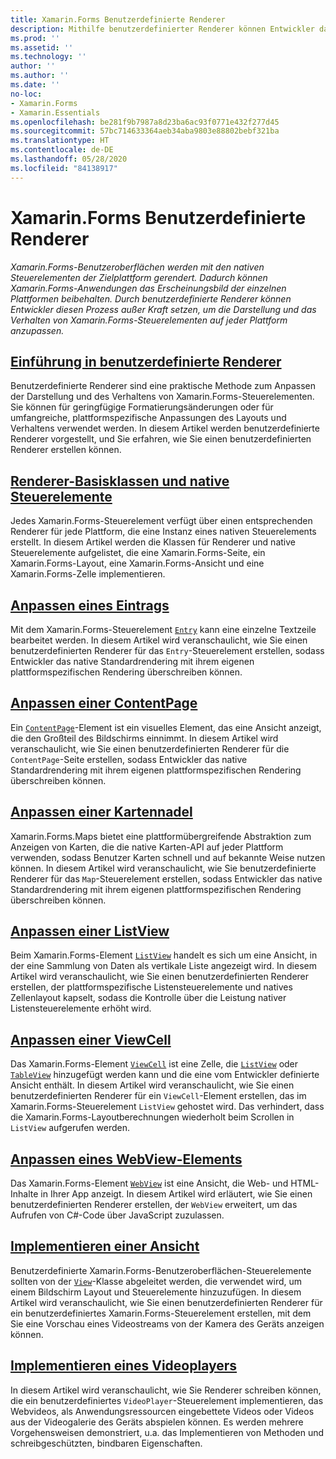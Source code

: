 ```yaml
---
title: Xamarin.Forms Benutzerdefinierte Renderer
description: Mithilfe benutzerdefinierter Renderer können Entwickler das Standardrendering der nativen Steuerelemente auf jeder Plattform außer Kraft setzen, um so die Darstellung und das Verhalten von Xamarin.Forms-Steuerelementen anzupassen.
ms.prod: ''
ms.assetid: ''
ms.technology: ''
author: ''
ms.author: ''
ms.date: ''
no-loc:
- Xamarin.Forms
- Xamarin.Essentials
ms.openlocfilehash: be281f9b7987a8d23ba6ac93f0771e432f277d45
ms.sourcegitcommit: 57bc714633364aeb34aba9803e88802bebf321ba
ms.translationtype: HT
ms.contentlocale: de-DE
ms.lasthandoff: 05/28/2020
ms.locfileid: "84138917"
---
```

# <a name="xamarinforms-custom-renderers"></a>Xamarin.Forms Benutzerdefinierte Renderer

_Xamarin.Forms-Benutzeroberflächen werden mit den nativen Steuerelementen der Zielplattform gerendert. Dadurch können Xamarin.Forms-Anwendungen das Erscheinungsbild der einzelnen Plattformen beibehalten. Durch benutzerdefinierte Renderer können Entwickler diesen Prozess außer Kraft setzen, um die Darstellung und das Verhalten von Xamarin.Forms-Steuerelementen auf jeder Plattform anzupassen._

## <a name="introduction-to-custom-renderers"></a>[Einführung in benutzerdefinierte Renderer](introduction.md)

Benutzerdefinierte Renderer sind eine praktische Methode zum Anpassen der Darstellung und des Verhaltens von Xamarin.Forms-Steuerelementen. Sie können für geringfügige Formatierungsänderungen oder für umfangreiche, plattformspezifische Anpassungen des Layouts und Verhaltens verwendet werden. In diesem Artikel werden benutzerdefinierte Renderer vorgestellt, und Sie erfahren, wie Sie einen benutzerdefinierten Renderer erstellen können.

## <a name="renderer-base-classes-and-native-controls"></a>[Renderer-Basisklassen und native Steuerelemente](renderers.md)

Jedes Xamarin.Forms-Steuerelement verfügt über einen entsprechenden Renderer für jede Plattform, die eine Instanz eines nativen Steuerelements erstellt. In diesem Artikel werden die Klassen für Renderer und native Steuerelemente aufgelistet, die eine Xamarin.Forms-Seite, ein Xamarin.Forms-Layout, eine Xamarin.Forms-Ansicht und eine Xamarin.Forms-Zelle implementieren.

## <a name="customizing-an-entry"></a>[Anpassen eines Eintrags](entry.md)

Mit dem Xamarin.Forms-Steuerelement [`Entry`](xref:Xamarin.Forms.Entry) kann eine einzelne Textzeile bearbeitet werden. In diesem Artikel wird veranschaulicht, wie Sie einen benutzerdefinierten Renderer für das `Entry`-Steuerelement erstellen, sodass Entwickler das native Standardrendering mit ihrem eigenen plattformspezifischen Rendering überschreiben können.

## <a name="customizing-a-contentpage"></a>[Anpassen einer ContentPage](contentpage.md)

Ein [`ContentPage`](xref:Xamarin.Forms.ContentPage)-Element ist ein visuelles Element, das eine Ansicht anzeigt, die den Großteil des Bildschirms einnimmt. In diesem Artikel wird veranschaulicht, wie Sie einen benutzerdefinierten Renderer für die `ContentPage`-Seite erstellen, sodass Entwickler das native Standardrendering mit ihrem eigenen plattformspezifischen Rendering überschreiben können.

## <a name="customizing-a-map-pin"></a>[Anpassen einer Kartennadel](map-pin.md)

Xamarin.Forms.Maps bietet eine plattformübergreifende Abstraktion zum Anzeigen von Karten, die die native Karten-API auf jeder Plattform verwenden, sodass Benutzer Karten schnell und auf bekannte Weise nutzen können. In diesem Artikel wird veranschaulicht, wie Sie benutzerdefinierte Renderer für das `Map`-Steuerelement erstellen, sodass Entwickler das native Standardrendering mit ihrem eigenen plattformspezifischen Rendering überschreiben können.

## <a name="customizing-a-listview"></a>[Anpassen einer ListView](listview.md)

Beim Xamarin.Forms-Element [`ListView`](xref:Xamarin.Forms.ListView) handelt es sich um eine Ansicht, in der eine Sammlung von Daten als vertikale Liste angezeigt wird. In diesem Artikel wird veranschaulicht, wie Sie einen benutzerdefinierten Renderer erstellen, der plattformspezifische Listensteuerelemente und natives Zellenlayout kapselt, sodass die Kontrolle über die Leistung nativer Listensteuerelemente erhöht wird.

## <a name="customizing-a-viewcell"></a>[Anpassen einer ViewCell](viewcell.md)

Das Xamarin.Forms-Element [`ViewCell`](xref:Xamarin.Forms.ViewCell) ist eine Zelle, die [`ListView`](xref:Xamarin.Forms.ListView) oder [`TableView`](xref:Xamarin.Forms.TableView) hinzugefügt werden kann und die eine vom Entwickler definierte Ansicht enthält. In diesem Artikel wird veranschaulicht, wie Sie einen benutzerdefinierten Renderer für ein `ViewCell`-Element erstellen, das im Xamarin.Forms-Steuerelement `ListView` gehostet wird. Das verhindert, dass die Xamarin.Forms-Layoutberechnungen wiederholt beim Scrollen in `ListView` aufgerufen werden.

## <a name="customizing-a-webview"></a>[Anpassen eines WebView-Elements](hybridwebview.md)

Das Xamarin.Forms-Element [`WebView`](xref:Xamarin.Forms.WebView) ist eine Ansicht, die Web- und HTML-Inhalte in Ihrer App anzeigt. In diesem Artikel wird erläutert, wie Sie einen benutzerdefinierten Renderer erstellen, der `WebView` erweitert, um das Aufrufen von C#-Code über JavaScript zuzulassen.

## <a name="implementing-a-view"></a>[Implementieren einer Ansicht](view.md)

Benutzerdefinierte Xamarin.Forms-Benutzeroberflächen-Steuerelemente sollten von der [`View`](xref:Xamarin.Forms.View)-Klasse abgeleitet werden, die verwendet wird, um einem Bildschirm Layout und Steuerelemente hinzuzufügen. In diesem Artikel wird veranschaulicht, wie Sie einen benutzerdefinierten Renderer für ein benutzerdefiniertes Xamarin.Forms-Steuerelement erstellen, mit dem Sie eine Vorschau eines Videostreams von der Kamera des Geräts anzeigen können.

## <a name="implementing-a-video-player"></a>[Implementieren eines Videoplayers](video-player/index.md)

In diesem Artikel wird veranschaulicht, wie Sie Renderer schreiben können, die ein benutzerdefiniertes `VideoPlayer`-Steuerelement implementieren, das Webvideos, als Anwendungsressourcen eingebettete Videos oder Videos aus der Videogalerie des Geräts abspielen können. Es werden mehrere Vorgehensweisen demonstriert, u.a. das Implementieren von Methoden und schreibgeschützten, bindbaren Eigenschaften.
